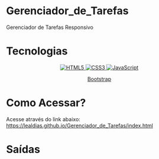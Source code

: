 # Gerenciador_de_Tarefas
Gerenciador de Tarefas Responsivo

# Tecnologias

<p align="center">
  <a href="#">
    <img src="https://img.shields.io/badge/HTML5-E34F26?style=for-the-badge&logo=html5&logoColor=white" alt="HTML5">
  </a>
  <a href="#">
    <img src="https://img.shields.io/badge/CSS3-1572B6?style=for-the-badge&logo=css3&logoColor=white" alt="CSS3">
  </a>
  <a href="#">
    <img src="https://img.shields.io/badge/JavaScript-F7DF1E?style=for-the-badge&logo=javascript&logoColor=black" alt="JavaScript">
  </a>
</p>

<p align="center">
  <a href="#" class="badge bg-purple">
    Bootstrap
  </a>
</p>

# Como Acessar?

Acesse através do link abaixo:
https://lealdias.github.io/Gerenciador_de_Tarefas/index.html

# Saídas

